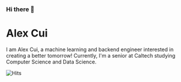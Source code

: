 ### Hi there 👋

# Alex Cui

I am Alex Cui, a machine learning and backend engineer interested in creating a better tomorrow! Currently, I'm a senior at Caltech studying Computer Science and Data Science. <br/>

<img src="https://hitcounter.pythonanywhere.com/count/tag.svg?url=https%3A%2F%2Fgithub.com%2Falexcdot46%2Falexcdot" alt="Hits">

<!--
**alexcdot/alexcdot** is a ✨ _special_ ✨ repository because its `README.md` (this file) appears on your GitHub profile.

Here are some ideas to get you started:

- 🔭 I’m currently working on ...
- 🌱 I’m currently learning ...
- 👯 I’m looking to collaborate on ...
- 🤔 I’m looking for help with ...
- 💬 Ask me about ...
- 📫 How to reach me: ...
- 😄 Pronouns: ...
- ⚡ Fun fact: ...
-->
